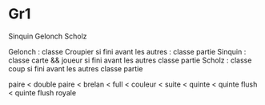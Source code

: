 # Gr1
Sinquin Gelonch Scholz

Gelonch : classe Croupier si fini avant les autres  : classe partie 
Sinquin : classe carte && joueur si fini avant les autres classe partie 
Scholz  : classe coup si fini avant les autres classe partie 

paire < double paire < brelan < full < couleur < suite < quinte < quinte flush < quinte flush royale
